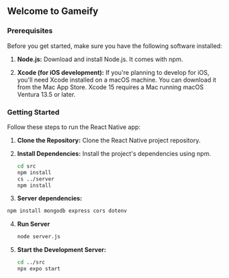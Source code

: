 ## Welcome to Gameify

### Prerequisites

Before you get started, make sure you have the following software installed:

1. **Node.js:** Download and install Node.js. It comes with npm.

2. **Xcode (for iOS development):** If you're planning to develop for iOS, you'll need Xcode installed on a macOS machine. You can download it from the Mac App Store. Xcode 15 requires a Mac running macOS Ventura 13.5 or later.



### Getting Started

Follow these steps to run the React Native app:

1. **Clone the Repository:** Clone the React Native project repository.

2. **Install Dependencies:** Install the project's dependencies using npm.

   ```bash
   cd src
   npm install
   cs ../server
   npm install
   ```
3.  **Server dependencies:** 
   ```bash
   npm install mongodb express cors dotenv
   ```

4. **Run Server**
   ```bash
   node server.js
   ```

5. **Start the Development Server:**

   ```bash
   cd ../src
   npx expo start
   ```


